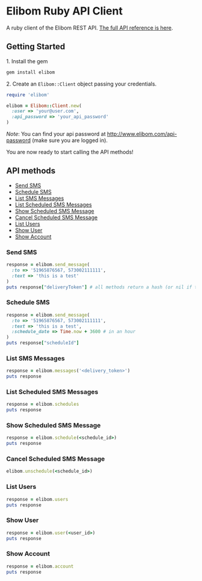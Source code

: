 Elibom Ruby API Client
===========

A ruby client of the Elibom REST API. [The full API reference is here](http://www.elibom.com/developers/reference).


## Getting Started

1\. Install the gem

```ruby
gem install elibom
```

2\. Create an `Elibom::Client` object passing your credentials.

```ruby
require 'elibom'

elibom = Elibom::Client.new(
  :user => 'your@user.com', 
  :api_password => 'your_api_password'
)
```
*Note*: You can find your api password at http://www.elibom.com/api-password (make sure you are logged in).

You are now ready to start calling the API methods!

## API methods

* [Send SMS](#send-sms)
* [Schedule SMS](#schedule-sms)
* [List SMS Messages](#list-sms-message)
* [List Scheduled SMS Messages](#list-scheduled-sms-messages)
* [Show Scheduled SMS Message](#show-scheduled-sms-message)
* [Cancel Scheduled SMS Message](#cancel-scheduled-sms-message)
* [List Users](#list-users)
* [Show User](#show-user)
* [Show Account](#show-account)

### Send SMS
```ruby
response = elibom.send_message(
  :to => '51965876567, 573002111111', 
  :text => 'this is a test'
)
puts response["deliveryToken"] # all methods return a hash (or nil if there is no response)
```

### Schedule SMS 
```ruby
response = elibom.send_message(
  :to => '51965876567, 573002111111', 
  :text => 'this is a test',
  :schedule_date => Time.now + 3600 # in an hour
)
puts response["scheduleId"]
```

### List SMS Messages
```ruby
response = elibom.messages('<delivery_token>')
puts response
```

### List Scheduled SMS Messages
```ruby
response = elibom.schedules
puts response
```

### Show Scheduled SMS Message
```ruby
response = elibom.schedule(<schedule_id>)
puts response
```

### Cancel Scheduled SMS Message
```ruby
elibom.unschedule(<schedule_id>)
```

### List Users
```ruby
response = elibom.users
puts response
```

### Show User
```ruby
response = elibom.user(<user_id>)
puts response
```

### Show Account
```ruby
response = elibom.account
puts response
```
